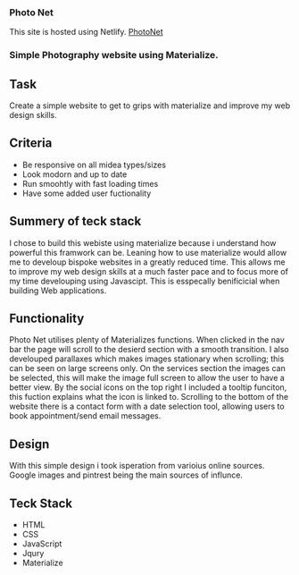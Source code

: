 ### Photo Net
This site is hosted using Netlify. [PhotoNet](https://pensive-curie-2490c3.netlify.app/)

### Simple Photography website using Materialize.

## Task
Create a simple website to get to grips with materialize and improve my web design skills.

## Criteria
- Be responsive on all midea types/sizes
- Look modorn and up to date
- Run smoohtly with fast loading times
- Have some added user fuctionality

## Summery of teck stack
I chose to build this webiste using materialize because i understand how powerful this framwork can be. Leaning how to use materialize would allow me to develoup bispoke websites in a greatly reduced time. This allows me to improve my web design skills at a much faster pace and to focus more of my time develouping using Javascipt. This is esspecally benificicial when building Web applications. 

## Functionality
Photo Net utilises plenty of Materializes functions. When clicked in the nav bar the page will scroll to the desierd section with a smooth transition. I also develouped parallaxes which makes images stationary when scrolling; this can be seen on large screens only. On the services section the images can be selected, this will make the image full screen to allow the user to have a better view. By the social icons on the top right I included a tooltip funciton, this fuction explains what the icon is linked to. Scrolling to the bottom of the website there is a contact form with a date selection tool, allowing users to book appointment/send email messages.  

## Design
With this simple design i took isperation from varioius online sources. Google images and pintrest being the main sources of influnce.

## Teck Stack
- HTML
- CSS
- JavaScript
- Jqury
- Materialize
